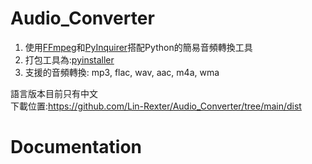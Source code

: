 # Audio_Converter
1. 使用[FFmpeg](https://github.com/FFmpeg/FFmpeg)和[PyInquirer](https://github.com/CITGuru/PyInquirer)搭配Python的簡易音頻轉換工具<br>
2. 打包工具為:[pyinstaller](https://github.com/pyinstaller/pyinstaller)<br>
3. 支援的音頻轉換: mp3, flac, wav, aac, m4a, wma<br>

語言版本目前只有中文<br>
下載位置:https://github.com/Lin-Rexter/Audio_Converter/tree/main/dist

# Documentation
